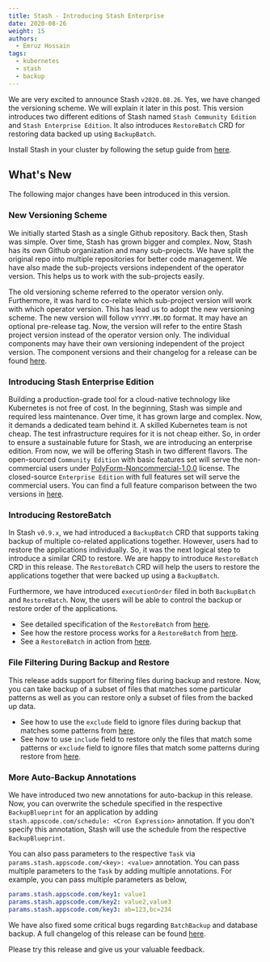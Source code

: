 ```yaml
---
title: Stash - Introducing Stash Enterprise
date: 2020-08-26
weight: 15
authors:
  - Emruz Hossain
tags:
  - kubernetes
  - stash
  - backup
---
```


We are very excited to announce Stash `v2020.08.26`. Yes, we have changed the versioning scheme. We will explain it later in this post. This version introduces two different editions of Stash named `Stash Community Edition` and `Stash Enterprise Edition`. It also introduces `RestoreBatch` CRD for restoring data backed up using `BackupBatch`.

Install Stash in your cluster by following the setup guide from [here](https://stash.run/docs/latest/setup/).

## What's New

The following major changes have been introduced in this version.

### New Versioning Scheme

We initially started Stash as a single Github repository. Back then, Stash was simple. Over time, Stash has grown bigger and complex. Now, Stash has its own Github organization and many sub-projects. We have split the original repo into multiple repositories for better code management. We have also made the sub-projects versions independent of the operator version. This helps us to work with the sub-projects easily.

The old versioning scheme referred to the operator version only. Furthermore, it was hard to co-relate which sub-project version will work with which operator version. This has lead us to adopt the new versioning scheme. The new version will follow `vYYYY.MM.DD` format. It may have an optional pre-release tag. Now, the version will refer to the entire Stash project version instead of the operator version only. The individual components may have their own versioning independent of the project version. The component versions and their changelog for a release can be found [here](https://github.com/stashed/CHANGELOG/tree/master/releases).

### Introducing Stash Enterprise Edition

Building a production-grade tool for a cloud-native technology like Kubernetes is not free of cost. In the beginning, Stash was simple and required less maintenance. Over time, it has grown large and complex. Now, it demands a dedicated team behind it. A skilled Kubernetes team is not cheap. The test infrastructure requires for it is not cheap either. So, in order to ensure a sustainable future for Stash, we are introducing an enterprise edition. From now, we will be offering Stash in two different flavors. The open-sourced `Community Edition` with basic features set will serve the non-commercial users under [PolyForm-Noncommercial-1.0.0](https://github.com/stashed/stash/blob/master/LICENSE.md) license. The closed-source `Enterprise Edition` with full features set will serve the commercial users. You can find a full feature comparison between the two versions in [here](https://stash.run/docs/latest/concepts/what-is-stash/overview/).

### Introducing RestoreBatch

In Stash `v0.9.x`, we had introduced a `BackupBatch` CRD that supports taking backup of multiple co-related applications together. However, users had to restore the applications individually. So, it was the next logical step to introduce a similar CRD to restore. We are happy to introduce `RestoreBatch` CRD in this release. The `RestoreBatch` CRD will help the users to restore the applications together that were backed up using a `BackupBatch`.

Furthermore, we have introduced `executionOrder` filed in both `BackupBatch` and `RestoreBatch`. Now, the users will be able to control the backup or restore order of the applications.

- See detailed specification of the `RestoreBatch` from [here](https://stash.run/docs/latest/concepts/crds/restoresession/).
- See how the restore process works for a `RestoreBatch` from [here](https://stash.run/docs/latest/guides/latest/batch-backup/overview/).
- See a `RestoreBatch` in action from [here](https://stash.run/docs/latest/guides/latest/batch-backup/batch-backup/).

### File Filtering During Backup and Restore

This release adds support for filtering files during backup and restore. Now, you can take backup of a subset of files that matches some particular patterns as well as you can restore only a subset of files from the backed up data.

- See how to use the `exclude` field to ignore files during backup that matches some patterns from [here](https://stash.run/docs/latest/concepts/crds/backupconfiguration/).
- See how to use `include` field to restore only the files that match some patterns or `exclude` field to ignore files that match some patterns during restore from [here](https://stash.run/docs/latest/concepts/crds/restoresession/).

### More Auto-Backup Annotations

We have introduced two new annotations for auto-backup in this release. Now, you can overwrite the schedule specified in the respective `BackupBlueprint` for an application by adding ` stash.appscode.com/schedule: <Cron Expression>` annotation. If you don't specify this annotation, Stash will use the schedule from the respective `BackupBlueprint`.

You can also pass parameters to the respective `Task` via `params.stash.appscode.com/<key>: <value>` annotation. You can pass multiple parameters to the `Task` by adding multiple annotations. For example, you can pass multiple parameters as below,

```yaml
params.stash.appscode.com/key1: value1
params.stash.appscode.com/key2: value2,value3
params.stash.appscode.com/key3: ab=123,bc=234
```

We have also fixed some critical bugs regarding `BatchBackup` and database backup. A full changelog of this release can be found [here](https://github.com/stashed/CHANGELOG/tree/master/releases/v2020.08.26).

Please try this release and give us your valuable feedback.
